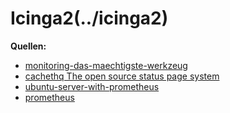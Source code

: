 # Icinga2(../icinga2)

**Quellen:**
* [monitoring-das-maechtigste-werkzeug](https://www.informatik-aktuell.de/entwicklung/methoden/monitoring-das-maechtigste-werkzeug-fuer-cloud-microservices-und-business.html)
* [cachethq The open source status page system](https://cachethq.io/)
* [ubuntu-server-with-prometheus](https://www.howtoforge.com/tutorial/monitor-ubuntu-server-with-prometheus/)
* [prometheus](../prometheus)